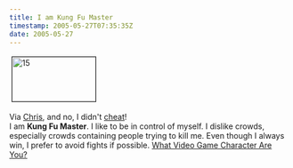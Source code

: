 ```yaml
---
title: I am Kung Fu Master
timestamp: 2005-05-27T07:35:35Z
date: 2005-05-27
---
```


<A HREF="http://quiz.ravenblack.net/videogame.pl"><img src="http://blog.whatfettle.com/15.png" height="80" width="150" border="1" hspace="4" vspace="4" alt="15" /></A>
<p>Via <a href="http://www.sellsbrothers.com/news/showTopic.aspx?ixTopic=1788">Chris</a>, and no, I didn't <a href='http://quiz.ravenblack.net/videogame.pl?q=1&#38;a=15'>cheat</a>! <br>I am <B>Kung Fu Master</B>.
I like to be in control of myself. I dislike crowds, especially crowds containing people trying to kill me. Even though I always win, I prefer to avoid fights if possible. <A HREF="http://quiz.ravenblack.net/videogame.pl">What Video Game Character Are You?</A> 

</p>